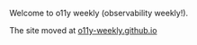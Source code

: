 Welcome to o11y weekly (observability weekly!).

The site moved at [o11y-weekly.github.io](https://o11y-weekly.github.io/)